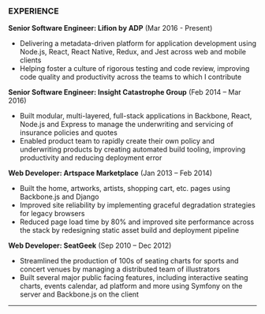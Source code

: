 ### EXPERIENCE

**Senior Software Engineer: Lifion by ADP** (Mar 2016 - Present)
- Delivering a metadata-driven platform for application development using Node.js, React, React Native, Redux, and Jest across web and mobile clients
- Helping foster a culture of rigorous testing and code review, improving code quality and productivity across the teams to which I contribute

**Senior Software Engineer: Insight Catastrophe Group** (Feb 2014 – Mar 2016)
- Built modular, multi-layered, full-stack applications in Backbone, React, Node.js and Express to manage the underwriting and servicing of insurance policies and quotes
- Enabled product team to rapidly create their own policy and underwriting products by creating automated build tooling, improving productivity and reducing deployment error

**Web Developer: Artspace Marketplace** (Jan 2013 – Feb 2014)
- Built the home, artworks, artists, shopping cart, etc. pages using Backbone.js and Django
- Improved site reliability by implementing graceful degradation strategies for legacy browsers
- Reduced page load time by 80% and improved site performance across the stack by redesigning static asset build and deployment pipeline

**Web Developer: SeatGeek** (Sep 2010 – Dec 2012)
- Streamlined the production of 100s of seating charts for sports and concert venues by managing a distributed team of illustrators
- Built several major public facing features, including interactive seating charts, events calendar, ad platform and more using Symfony on the server and Backbone.js on the client

---
